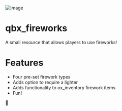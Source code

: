 ![image](https://github.com/Qbox-project/qbx_fireworks/assets/85725579/4f75c182-cd3b-412a-bdaa-e2d5913827bd)

# qbx_fireworks
 
A small resource that allows players to use fireworks!

# Features

- Four pre-set firework types
- Adds option to require a lighter
- Adds functionality to ox_inventory firework items
- Fun!

🦆
